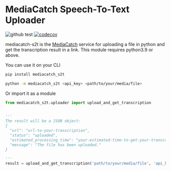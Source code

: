 # MediaCatch Speech-To-Text Uploader

![github test](https://github.com/mediacatch/mediacatch-s2t/actions/workflows/lint-and-pytest.yml/badge.svg) [![codecov](https://codecov.io/gh/mediacatch/mediacatch-s2t/branch/main/graph/badge.svg?token=ZQ36ZRJ2ZU)](https://codecov.io/gh/mediacatch/mediacatch-s2t)

mediacatch-s2t is the [MediaCatch](https://mediacatch.io/) service for uploading a file in python and get the transcription result in a link. This module requires python3.9 or above.


You can use it on your CLI
```bash
pip install mediacatch_s2t

python -m mediacatch_s2t <api_key> <path/to/your/media/file>
```

Or import it as a module
```python
from mediacatch_s2t.uploader import upload_and_get_transcription


'''
The result will be a JSON object:
{
  "url": "url-to-your-transcription",
  "status": "uploaded",
  "estimated_processing_time": "your-estimated-time-to-get-your-transcription-done",
  "message": "The file has been uploaded."
}

'''
result = upload_and_get_transcription('path/to/your/media/file', 'api_key')
```


